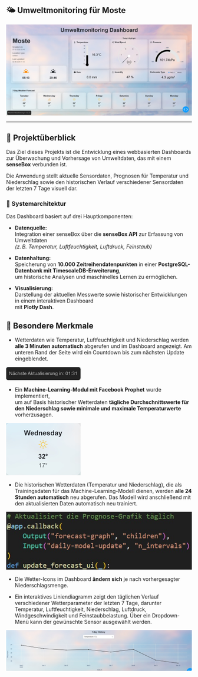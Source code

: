 ## 🌤️ Umweltmonitoring für Moste


![Dashboard Screenshot](./assets/dashboard.jpg)

---


## 📌 Projektüberblick

Das Ziel dieses Projekts ist die Entwicklung eines webbasierten Dashboards zur Überwachung und Vorhersage von Umweltdaten, das mit einem **senseBox** verbunden ist.

Die Anwendung stellt aktuelle Sensordaten, Prognosen für Temperatur und Niederschlag sowie den historischen Verlauf verschiedener Sensordaten der letzten 7 Tage visuell dar.


### 🧱 Systemarchitektur

Das Dashboard basiert auf drei Hauptkomponenten:

- **Datenquelle:**  
  Integration einer senseBox über die **senseBox API** zur Erfassung von Umweltdaten  
  *(z. B. Temperatur, Luftfeuchtigkeit, Luftdruck, Feinstaub)*

- **Datenhaltung:**  
  Speicherung von  **10.000 Zeitreihendatenpunkten** in einer **PostgreSQL-Datenbank mit TimescaleDB-Erweiterung**,  
  um historische Analysen und maschinelles Lernen zu ermöglichen.

- **Visualisierung:**  
  Darstellung der aktuellen Messwerte sowie historischer Entwicklungen in einem interaktiven Dashboard  
  mit **Plotly Dash**.



## 🧠 Besondere Merkmale


- Wetterdaten wie Temperatur, Luftfeuchtigkeit und Niederschlag werden **alle 3 Minuten automatisch** abgerufen und im Dashboard angezeigt. Am unteren Rand der Seite wird ein Countdown bis zum nächsten Update eingeblendet.

<img src="./assets/countdown.jpg" alt="countdown" width="40%"/>


- Ein **Machine-Learning-Modul mit Facebook Prophet** wurde implementiert,  
  um auf Basis historischer Wetterdaten **tägliche Durchschnittswerte für den Niederschlag sowie minimale und maximale Temperaturwerte** vorherzusagen.

<img src="./assets/prophet.jpg" alt="prophet" width="40%"/>


- Die historischen Wetterdaten (Temperatur und Niederschlag), die als Trainingsdaten für das Machine-Learning-Modell dienen, werden **alle 24 Stunden automatisch** neu abgerufen. Das Modell wird anschließend mit den aktualisierten Daten automatisch neu trainiert.

![update](./assets/modelupdate.jpg)


- Die Wetter-Icons im Dashboard **ändern sich** je nach vorhergesagter Niederschlagsmenge.

<!-- < 0.2 mm -->
<i class="bi bi-sun" style="font-size: 2.5rem; color: #f7c948;"></i>

<!-- < 2 mm -->
<i class="bi bi-cloud-sun" style="font-size: 2.5rem; color: #f0ad4e;"></i>

<!-- < 5 mm -->
<i class="bi bi-cloud-drizzle" style="font-size: 2.5rem; color: #17a2b8;"></i>

<!-- < 10 mm -->
<i class="bi bi-cloud-rain" style="font-size: 2.5rem; color: #0d6efd;"></i>

<!-- < 20 mm -->
<i class="bi bi-cloud-rain-heavy" style="font-size: 2.5rem; color: #0d6efd;"></i>

<!-- ≥ 20 mm -->
<i class="bi bi-cloud-lightning-rain" style="font-size: 2.5rem; color: #280452;"></i>


- Ein interaktives Liniendiagramm zeigt den täglichen Verlauf verschiedener Wetterparameter der letzten 7 Tage, darunter Temperatur, Luftfeuchtigkeit, Niederschlag, Luftdruck, Windgeschwindigkeit und Feinstaubbelastung.
Über ein Dropdown-Menü kann der gewünschte Sensor ausgewählt werden.

<img src="./assets/verlauf.jpg" />





